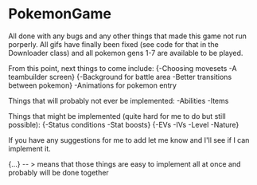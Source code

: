 # PokemonGame
All done with any bugs and any other things that made this game not run porperly. All gifs have finally been fixed (see code for that in the Downloader class) and all pokemon gens 1-7 are available to be played. 

From this point, next things to come include:
{-Choosing movesets
-A teambuilder screen}
{-Background for battle area
-Better transitions between pokemon}
-Animations for pokemon entry

Things that will probably not ever be implemented:
-Abilities
-Items

Things that might be implemented (quite hard for me to do but still possible):
{-Status conditions
-Stat boosts}
{-EVs
-IVs
-Level
-Nature} 

If you have any suggestions for me to add let me know and I'll see if I can implement it.

{...} -- > means that those things are easy to implement all at once and probably will be done together
